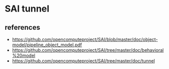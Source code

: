 # SAI tunnel


## references
* https://github.com/opencomputeproject/SAI/blob/master/doc/object-model/pipeline_object_model.pdf
* https://github.com/opencomputeproject/SAI/tree/master/doc/behavioral%20model
* https://github.com/opencomputeproject/SAI/tree/master/doc/tunnel
